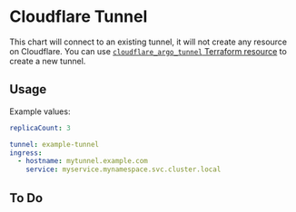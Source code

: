 # Cloudflare Tunnel

This chart will connect to an existing tunnel, it will not create any resource on Cloudflare.
You can use [`cloudflare_argo_tunnel` Terraform resource](https://registry.terraform.io/providers/cloudflare/cloudflare/latest/docs/resources/argo_tunnel) to create a new tunnel.

## Usage

Example values:

```yaml
replicaCount: 3

tunnel: example-tunnel
ingress:
  - hostname: mytunnel.example.com
    service: myservice.mynamespace.svc.cluster.local
```

## To Do
